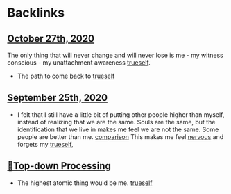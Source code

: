 
# Backlinks
## [October 27th, 2020](<October 27th, 2020.md>)
The only thing that will never change and will never lose is me - my witness conscious - my unattachment awareness [trueself](<trueself.md>).

- The path to come back to [trueself](<trueself.md>)

## [September 25th, 2020](<September 25th, 2020.md>)
- I felt that I still have a little bit of putting other people higher than myself, instead of realizing that we are the same. Souls are the same, but the identification that we live in makes me feel we are not the same. Some people are better than me. [comparison](<comparison.md>) This makes me feel [nervous](<nervous.md>) and forgets my [trueself](<trueself.md>),

## [🌲Top-down Processing](<🌲Top-down Processing.md>)
- The highest atomic thing would be me. [trueself](<trueself.md>)

